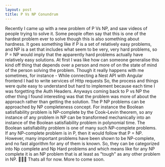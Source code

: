 ```yaml
---
layout: post
title: P Vs NP Conundrum
---
```




Recently I came up with a new problem of P Vs NP, and saw videos of people trying to solve it. Some people often say that this is one of the hardest problem ever to solve though this is also something about hardness. It goes something like if P is a set of relatively easy problems, and NP is a set that includes what seem to be very, very hard problems, so P = NP would imply that the apparently hard problems actually have relatively easy solutions. At first I was like how can someone generalise this kind off thing that depends over a person and more of on the state of mind of the person solving the problem. Though it really happens with me sometimes, for instance - While connecting a Nest API with Angular frontend I had to write services of Http requests So, the process and things were quite easy to understand but hard to implement because each time I was forgetting the Auth Headers. Anyways coming back to P vs NP the other thing I found interesting was that the problem was more of about the approach rather than getting the solution. The P NP problems can be approached by NP completeness concept. For instance the Boolean satisfiability problem is NP-complete by the Cook–Levin theorem, so any instance of any problem in NP can be transformed mechanically into an instance of the Boolean satisfiability problem in polynomial time. The Boolean satisfiability problem is one of many such NP-complete problems. If any NP-complete problem is in P, then it would follow that P = NP. However, many important problems have been shown to be NP-complete, and no fast algorithm for any of them is known. So, they can be categorized into Np complete and Np Hard problems and which means like for any NP complete it is an NP problem that is at least as "tough" as any other problem in NP. 💁🏻‍♂️ Thats all for now. More to come soon. 
